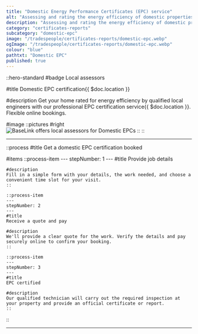 ```yaml
---
title: "Domestic Energy Performance Certificates (EPC) service"
alt: "Assessing and rating the energy efficiency of domestic properties"
description: "Assessing and rating the energy efficiency of domestic properties"
category: "certificates-reports"
subcategory: "domestic-epc"
image: "/tradespeople/certificates-reports/domestic-epc.webp"
ogImage: "/tradespeople/certificates-reports/domestic-epc.webp"
colour: "blue"
pathtxt: "Domestic EPC"
published: true
---
```


::hero-standard
#badge
Local assessors

#title
Domestic EPC certification{{ $doc.location }}

#description
Get your home rated for energy efficiency by qualified local engineers with our professional EPC certification service{{ $doc.location }}. Flexible online bookings.

#image
    ::pictures
    #right
    ![BaseLink offers local assessors for Domestic EPCs](/tradespeople/certificates-reports/domestic-epc.webp)
    ::
::

---

::process
#title
Get a domestic EPC certification booked

#items
    ::process-item
    ---
    stepNumber: 1
    ---
    #title
    Provide job details

    #description
    Fill in a simple form with your details, the work needed, and choose a convenient time slot for your visit.
    ::
    
    ::process-item
    ---
    stepNumber: 2
    ---
    #title
    Receive a quote and pay

    #description
    We'll provide a clear quote for the work. Verify the details and pay securely online to confirm your booking.
    ::

    ::process-item
    ---
    stepNumber: 3
    ---
    #title
    EPC certified

    #description
    Our qualified technician will carry out the required inspection at your property and provide an official certificate or report.
    ::
::

---